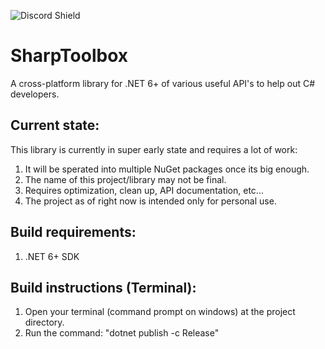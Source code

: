 ﻿﻿![Discord Shield](https://discordapp.com/api/guilds/489390392970838016/widget.png?style=shield)
# SharpToolbox
A cross-platform library for .NET 6+ of various useful API's to help out C# developers.

## Current state:

This library is currently in super early state and requires a lot of work:

 1. It will be sperated into multiple NuGet packages once its big enough.
 2. The name of this project/library may not be final.
 3. Requires optimization, clean up, API documentation, etc...
 4. The project as of right now is intended only for personal use.

## Build requirements:

 1. .NET 6+ SDK

## Build instructions (Terminal):

 1. Open your terminal (command prompt on windows) at the project directory.
 2. Run the command: "dotnet publish -c Release"